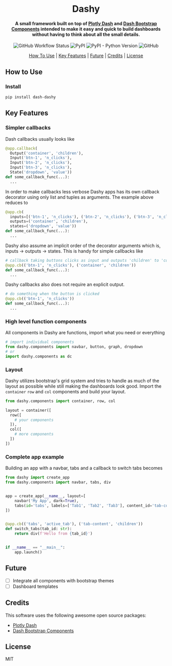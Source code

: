 
<h1 align="center">
    Dashy
</h1>

<h4 align="center">A small framework built on top of <a href="https://github.com/plotly/dash" target="_blank">Plotly Dash</a> and <a href="https://github.com/facultyai/dash-bootstrap-components" target="_blank">Dash Bootstrap Components</a> intended to make it easy and quick to build dashboards without having to think about all the small details.</h4>

<p align="center">
    <img alt="GitHub Workflow Status" src="https://img.shields.io/github/workflow/status/wynss/dashy/CI">
    <img alt="PyPI" src="https://img.shields.io/pypi/v/dash-dashy">
    <img alt="PyPI - Python Version" src="https://img.shields.io/pypi/pyversions/dash-dashy">
    <img alt="GitHub" src="https://img.shields.io/github/license/wynss/dashy">
</p>

<p align="center">
  <a href="#how-to-use">How To Use</a> |
  <a href="#key-features">Key Features</a> |
  <a href="#future">Future</a> |
  <a href="#credits">Credits</a> |
  <a href="#license">License</a>
</p>

<!-- ![screenshot]() -->

## How to Use
### Install
```bash
pip install dash-dashy
```


## Key Features

### Simpler callbacks
Dash callbacks usually looks like
```python
@app.callback(
  Output('container', 'children'),
  Input('btn-1', 'n_clicks'),
  Input('btn-2', 'n_clicks'),
  Input('btn-3', 'n_clicks'),
  State('dropdown', 'value'))
def some_callback_func(...):
  ...
```
In order to make callbacks less verbose Dashy apps has its own callback decorator using only list and tuples as arguments. The example above reduces to
```python
@app.cb(
  inputs=[('btn-1', 'n_clicks'), ('btn-2', 'n_clicks'), ('btn-3', 'n_clicks')],
  outputs=('container', 'children'),
  states=('dropdown', 'value'))
def some_callback_func(...):
  ...
```
Dashy also assume an implicit order of the decorator arguments which is, inputs -> outputs -> states. This is handy for simple callbacks like
```python
# callback taking buttons clicks as input and outputs 'children' to 'container'
@app.cb(('btn-1', 'n_clicks'), ('container', 'children'))
def some_callback_func(...):
  ...
```
Dashy callbacks also does not require an explicit output.
```python
# do something when the button is clicked
@app.cb(('btn-1', 'n_clicks'))
def some_callback_func(...):
  ...
```

### High level function components
All components in Dashy are functions, import what you need or everything
```python
# import individual components
from dashy.components import navbar, button, graph, dropdown
# or
import dashy.components as dc
```
### Layout
Dashy utilizes bootstrap's grid system and tries to handle as much of the layout as possible while still making the dashboards look good. Import the `container` `row` and `col` components and build your layout.
```python
from dashy.components import container, row, col

layout = container([
  row([
    # your components
  ]),
  col([
    # more components
  ])
])
```

### Complete app example
Building an app with a navbar, tabs and a callback to switch tabs becomes
```python
from dashy import create_app
from dashy.components import navbar, tabs, div


app = create_app(__name__, layout=[
    navbar('My App', dark=True),
    tabs(id='tabs', labels=['Tab1', 'Tab2', 'Tab3'], content_id='tab-content')
])


@app.cb(('tabs', 'active_tab'), ('tab-content', 'children'))
def switch_tabs(tab_id: str):
    return div(f'Hello from {tab_id}')


if __name__ == "__main__":
    app.launch()
```


## Future
- [ ] Integrate all components with bootstrap themes
- [ ] Dashboard templates

## Credits

This software uses the following awesome open source packages:

- [Plotly Dash](https://github.com/plotly/dash)
- [Dash Bootstrap Components](https://github.com/facultyai/dash-bootstrap-components)

## License

MIT
